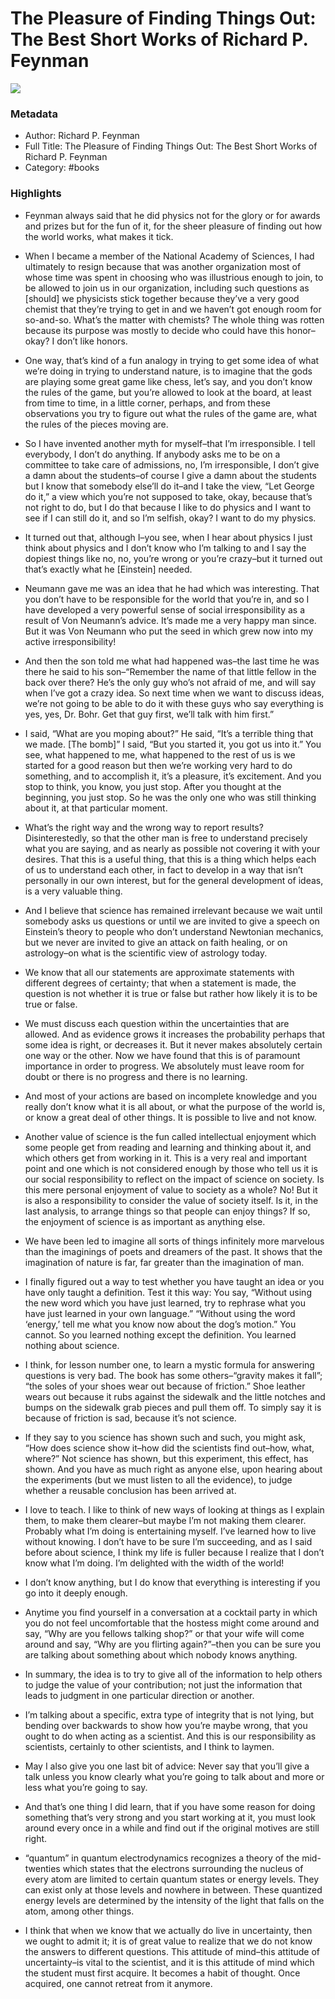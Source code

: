 # The Pleasure of Finding Things Out: The Best Short Works of Richard P. Feynman

![](https://images-na.ssl-images-amazon.com/images/I/71IMek541oL.jpg)

### Metadata

- Author: Richard P. Feynman
- Full Title: The Pleasure of Finding Things Out: The Best Short Works of Richard P. Feynman
- Category: #books

### Highlights

- Feynman always said that he did physics not for the glory or for awards and prizes but for the fun of it, for the sheer pleasure of finding out how the world works, what makes it tick.

- When I became a member of the National Academy of Sciences, I had ultimately to resign because that was another organization most of whose time was spent in choosing who was illustrious enough to join, to be allowed to join us in our organization, including such questions as [should] we physicists stick together because they’ve a very good chemist that they’re trying to get in and we haven’t got enough room for so-and-so. What’s the matter with chemists? The whole thing was rotten because its purpose was mostly to decide who could have this honor–okay? I don’t like honors.

- One way, that’s kind of a fun analogy in trying to get some idea of what we’re doing in trying to understand nature, is to imagine that the gods are playing some great game like chess, let’s say, and you don’t know the rules of the game, but you’re allowed to look at the board, at least from time to time, in a little corner, perhaps, and from these observations you try to figure out what the rules of the game are, what the rules of the pieces moving are.

- So I have invented another myth for myself–that I’m irresponsible. I tell everybody, I don’t do anything. If anybody asks me to be on a committee to take care of admissions, no, I’m irresponsible, I don’t give a damn about the students–of course I give a damn about the students but I know that somebody else’ll do it–and I take the view, “Let George do it,” a view which you’re not supposed to take, okay, because that’s not right to do, but I do that because I like to do physics and I want to see if I can still do it, and so I’m selfish, okay? I want to do my physics.

- It turned out that, although I–you see, when I hear about physics I just think about physics and I don’t know who I’m talking to and I say the dopiest things like no, no, you’re wrong or you’re crazy–but it turned out that’s exactly what he [Einstein] needed.

- Neumann gave me was an idea that he had which was interesting. That you don’t have to be responsible for the world that you’re in, and so I have developed a very powerful sense of social irresponsibility as a result of Von Neumann’s advice. It’s made me a very happy man since. But it was Von Neumann who put the seed in which grew now into my active irresponsibility!

- And then the son told me what had happened was–the last time he was there he said to his son–“Remember the name of that little fellow in the back over there? He’s the only guy who’s not afraid of me, and will say when I’ve got a crazy idea. So next time when we want to discuss ideas, we’re not going to be able to do it with these guys who say everything is yes, yes, Dr. Bohr. Get that guy first, we’ll talk with him first.”

- I said, “What are you moping about?” He said, “It’s a terrible thing that we made. [The bomb]” I said, “But you started it, you got us into it.” You see, what happened to me, what happened to the rest of us is we started for a good reason but then we’re working very hard to do something, and to accomplish it, it’s a pleasure, it’s excitement. And you stop to think, you know, you just stop. After you thought at the beginning, you just stop. So he was the only one who was still thinking about it, at that particular moment.

- What’s the right way and the wrong way to report results? Disinterestedly, so that the other man is free to understand precisely what you are saying, and as nearly as possible not covering it with your desires. That this is a useful thing, that this is a thing which helps each of us to understand each other, in fact to develop in a way that isn’t personally in our own interest, but for the general development of ideas, is a very valuable thing.

- And I believe that science has remained irrelevant because we wait until somebody asks us questions or until we are invited to give a speech on Einstein’s theory to people who don’t understand Newtonian mechanics, but we never are invited to give an attack on faith healing, or on astrology–on what is the scientific view of astrology today.

- We know that all our statements are approximate statements with different degrees of certainty; that when a statement is made, the question is not whether it is true or false but rather how likely it is to be true or false.

- We must discuss each question within the uncertainties that are allowed. And as evidence grows it increases the probability perhaps that some idea is right, or decreases it. But it never makes absolutely certain one way or the other. Now we have found that this is of paramount importance in order to progress. We absolutely must leave room for doubt or there is no progress and there is no learning.

- And most of your actions are based on incomplete knowledge and you really don’t know what it is all about, or what the purpose of the world is, or know a great deal of other things. It is possible to live and not know.

- Another value of science is the fun called intellectual enjoyment which some people get from reading and learning and thinking about it, and which others get from working in it. This is a very real and important point and one which is not considered enough by those who tell us it is our social responsibility to reflect on the impact of science on society. Is this mere personal enjoyment of value to society as a whole? No! But it is also a responsibility to consider the value of society itself. Is it, in the last analysis, to arrange things so that people can enjoy things? If so, the enjoyment of science is as important as anything else.

- We have been led to imagine all sorts of things infinitely more marvelous than the imaginings of poets and dreamers of the past. It shows that the imagination of nature is far, far greater than the imagination of man.

- I finally figured out a way to test whether you have taught an idea or you have only taught a definition. Test it this way: You say, “Without using the new word which you have just learned, try to rephrase what you have just learned in your own language.” “Without using the word ‘energy,’ tell me what you know now about the dog’s motion.” You cannot. So you learned nothing except the definition. You learned nothing about science.

- I think, for lesson number one, to learn a mystic formula for answering questions is very bad. The book has some others–“gravity makes it fall”; “the soles of your shoes wear out because of friction.” Shoe leather wears out because it rubs against the sidewalk and the little notches and bumps on the sidewalk grab pieces and pull them off. To simply say it is because of friction is sad, because it’s not science.

- If they say to you science has shown such and such, you might ask, “How does science show it–how did the scientists find out–how, what, where?” Not science has shown, but this experiment, this effect, has shown. And you have as much right as anyone else, upon hearing about the experiments (but we must listen to all the evidence), to judge whether a reusable conclusion has been arrived at.

- I love to teach. I like to think of new ways of looking at things as I explain them, to make them clearer–but maybe I’m not making them clearer. Probably what I’m doing is entertaining myself. I’ve learned how to live without knowing. I don’t have to be sure I’m succeeding, and as I said before about science, I think my life is fuller because I realize that I don’t know what I’m doing. I’m delighted with the width of the world!

- I don’t know anything, but I do know that everything is interesting if you go into it deeply enough.

- Anytime you find yourself in a conversation at a cocktail party in which you do not feel uncomfortable that the hostess might come around and say, “Why are you fellows talking shop?” or that your wife will come around and say, “Why are you flirting again?”–then you can be sure you are talking about something about which nobody knows anything.

- In summary, the idea is to try to give all of the information to help others to judge the value of your contribution; not just the information that leads to judgment in one particular direction or another.

- I’m talking about a specific, extra type of integrity that is not lying, but bending over backwards to show how you’re maybe wrong, that you ought to do when acting as a scientist. And this is our responsibility as scientists, certainly to other scientists, and I think to laymen.

- May I also give you one last bit of advice: Never say that you’ll give a talk unless you know clearly what you’re going to talk about and more or less what you’re going to say.

- And that’s one thing I did learn, that if you have some reason for doing something that’s very strong and you start working at it, you must look around every once in a while and find out if the original motives are still right.

- “quantum” in quantum electrodynamics recognizes a theory of the mid-twenties which states that the electrons surrounding the nucleus of every atom are limited to certain quantum states or energy levels. They can exist only at those levels and nowhere in between. These quantized energy levels are determined by the intensity of the light that falls on the atom, among other things.

- I think that when we know that we actually do live in uncertainty, then we ought to admit it; it is of great value to realize that we do not know the answers to different questions. This attitude of mind–this attitude of uncertainty–is vital to the scientist, and it is this attitude of mind which the student must first acquire. It becomes a habit of thought. Once acquired, one cannot retreat from it anymore.
